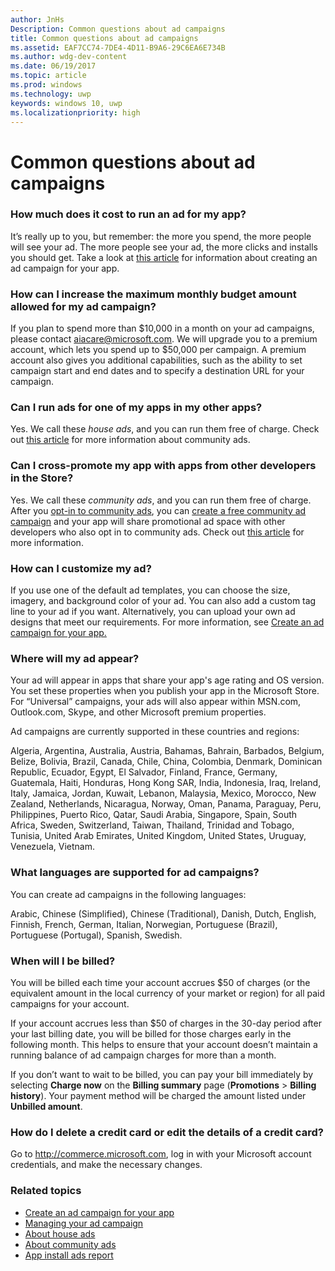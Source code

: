 ```yaml
---
author: JnHs
Description: Common questions about ad campaigns
title: Common questions about ad campaigns
ms.assetid: EAF7CC74-7DE4-4D11-B9A6-29C6EA6E734B
ms.author: wdg-dev-content
ms.date: 06/19/2017
ms.topic: article
ms.prod: windows
ms.technology: uwp
keywords: windows 10, uwp
ms.localizationpriority: high
---
```


# Common questions about ad campaigns

### How much does it cost to run an ad for my app?

It’s really up to you, but remember: the more you spend, the more people will see your ad. The more people see your ad, the more clicks and installs you should get. Take a look at [this article](create-an-ad-campaign-for-your-app.md) for information about creating an ad campaign for your app.

### How can I increase the maximum monthly budget amount allowed for my ad campaign?

If you plan to spend more than $10,000 in a month on your ad campaigns, please contact [aiacare@microsoft.com](mailto:aiacare@microsoft.com). We will upgrade you to a premium account, which lets you spend up to $50,000 per campaign. A premium account also gives you additional capabilities, such as the ability to set campaign start and end dates and to specify a destination URL for your campaign.

### Can I run ads for one of my apps in my other apps?

Yes. We call these *house ads*, and you can run them free of charge. Check out [this article](about-house-ads.md) for more information about community ads.

### Can I cross-promote my app with apps from other developers in the Store?

Yes. We call these *community ads*, and you can run them free of charge. After you [opt-in to community ads](about-community-ads.md#opt-in-to-community-ads), you can [create a free community ad campaign](create-an-ad-campaign-for-your-app.md) and your app will share promotional ad space with other developers who also opt in to community ads. Check out [this article](about-community-ads.md) for more information.

### How can I customize my ad?

If you use one of the default ad templates, you can choose the size, imagery, and background color of your ad. You can also add a custom tag line to your ad if you want. Alternatively, you can upload your own ad designs that meet our requirements. For more information, see [Create an ad campaign for your app.](create-an-ad-campaign-for-your-app.md)

### Where will my ad appear?

Your ad will appear in apps that share your app's age rating and OS version. You set these properties when you publish your app in the Microsoft Store. For “Universal” campaigns, your ads will also appear within MSN.com, Outlook.com, Skype, and other Microsoft premium properties.

Ad campaigns are currently supported in these countries and regions:

Algeria, Argentina, Australia, Austria, Bahamas, Bahrain, Barbados, Belgium, Belize, Bolivia, Brazil, Canada, Chile, China, Colombia, Denmark, Dominican Republic, Ecuador, Egypt, El Salvador, Finland, France, Germany, Guatemala, Haiti, Honduras, Hong Kong SAR, India, Indonesia, Iraq, Ireland, Italy, Jamaica, Jordan, Kuwait, Lebanon, Malaysia, Mexico, Morocco, New Zealand, Netherlands, Nicaragua, Norway, Oman, Panama, Paraguay, Peru, Philippines, Puerto Rico, Qatar, Saudi Arabia, Singapore, Spain, South Africa, Sweden, Switzerland, Taiwan, Thailand, Trinidad and Tobago, Tunisia, United Arab Emirates, United Kingdom, United States, Uruguay, Venezuela, Vietnam.

### What languages are supported for ad campaigns?

You can create ad campaigns in the following languages:

Arabic, Chinese (Simplified), Chinese (Traditional), Danish, Dutch, English, Finnish, French, German, Italian, Norwegian, Portuguese (Brazil), Portuguese (Portugal), Spanish, Swedish.

### When will I be billed?

You will be billed each time your account accrues $50 of charges (or the equivalent amount in the local currency of your market or region) for all paid campaigns for your account.

If your account accrues less than $50 of charges in the 30-day period after your last billing date, you will be billed for those charges early in the following month. This helps to ensure that your account doesn’t maintain a running balance of ad campaign charges for more than a month.

If you don’t want to wait to be billed, you can pay your bill immediately by selecting **Charge now** on the **Billing summary** page (**Promotions** > **Billing history**). Your payment method will be charged the amount listed under **Unbilled amount**.

### How do I delete a credit card or edit the details of a credit card?

Go to <http://commerce.microsoft.com>, log in with your Microsoft account credentials, and make the necessary changes.

### Related topics

* [Create an ad campaign for your app](create-an-ad-campaign-for-your-app.md)
* [Managing your ad campaign](managing-your-ad-campaign.md)
* [About house ads](about-house-ads.md)
* [About community ads](about-community-ads.md)
* [App install ads report](app-install-ads-reports.md)

